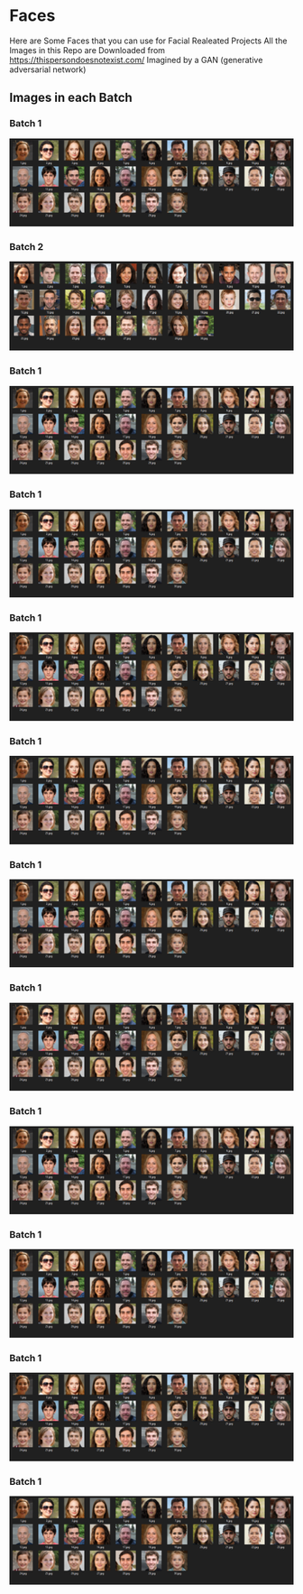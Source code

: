 # Faces

Here are Some Faces that you can use for Facial Realeated Projects
All the Images in this Repo are Downloaded from https://thispersondoesnotexist.com/ Imagined by a GAN (generative adversarial network)

## Images in each Batch

### Batch 1
![Batch1](https://github.com/aash-gates/Faces/blob/main/Under%20the%20hood/Batch%201.png?raw=true) 

### Batch 2
![Batch1](https://github.com/aash-gates/Faces/blob/bfb67c86736dbaeaddcc74294e4391194e2a77a1/Under%20the%20hood/Batch%202.png?raw=true) 


### Batch 1
![Batch1](https://github.com/aash-gates/Faces/blob/main/Under%20the%20hood/Batch%201.png?raw=true) 

### Batch 1
![Batch1](https://github.com/aash-gates/Faces/blob/main/Under%20the%20hood/Batch%201.png?raw=true) 

### Batch 1
![Batch1](https://github.com/aash-gates/Faces/blob/main/Under%20the%20hood/Batch%201.png?raw=true) 

### Batch 1
![Batch1](https://github.com/aash-gates/Faces/blob/main/Under%20the%20hood/Batch%201.png?raw=true) 

### Batch 1
![Batch1](https://github.com/aash-gates/Faces/blob/main/Under%20the%20hood/Batch%201.png?raw=true) 

### Batch 1
![Batch1](https://github.com/aash-gates/Faces/blob/main/Under%20the%20hood/Batch%201.png?raw=true) 

### Batch 1
![Batch1](https://github.com/aash-gates/Faces/blob/main/Under%20the%20hood/Batch%201.png?raw=true) 

### Batch 1
![Batch1](https://github.com/aash-gates/Faces/blob/main/Under%20the%20hood/Batch%201.png?raw=true) 

### Batch 1
![Batch1](https://github.com/aash-gates/Faces/blob/main/Under%20the%20hood/Batch%201.png?raw=true) 

### Batch 1
![Batch1](https://github.com/aash-gates/Faces/blob/main/Under%20the%20hood/Batch%201.png?raw=true) 

